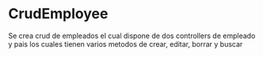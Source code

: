 # CrudEmployee

Se crea crud de empleados el cual dispone de dos controllers de empleado y pais los cuales tienen varios metodos de crear, editar, borrar y buscar
